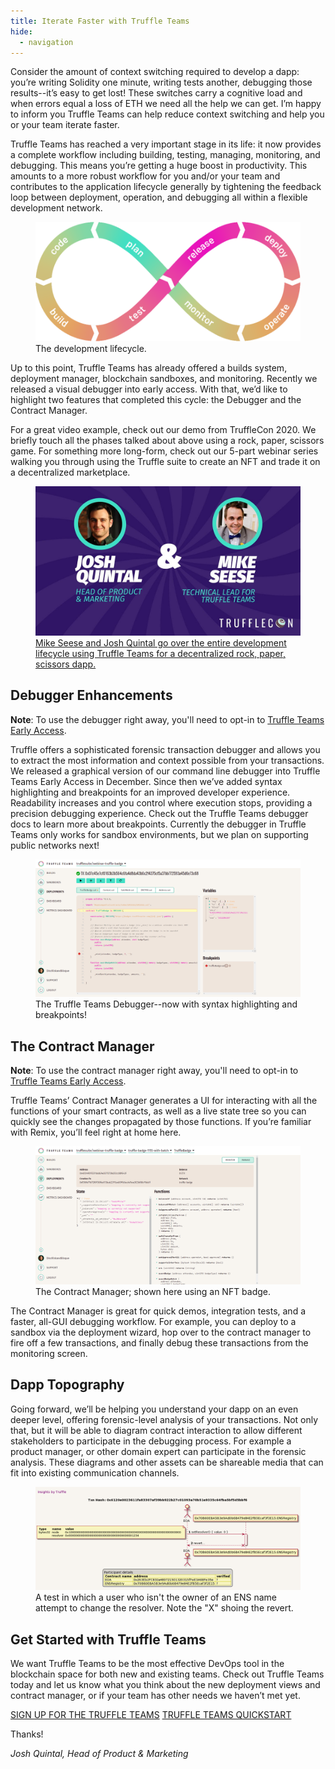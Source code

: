 ```yaml
---
title: Iterate Faster with Truffle Teams
hide:
  - navigation
---
```


Consider the amount of context switching required to develop a dapp: you’re writing Solidity one minute, writing tests another, debugging those results--it’s easy to get lost! These switches carry a cognitive load and when errors equal a loss of ETH we need all the help we can get. I’m happy to inform you Truffle Teams can help reduce context switching and help you or your team iterate faster.

Truffle Teams has reached a very important stage in its life: it now provides a complete workflow including building, testing, managing, monitoring, and debugging. This means you’re getting a huge boost in productivity. This amounts to a more robust workflow for you and/or your team and contributes to the application lifecycle generally by tightening the feedback loop between deployment, operation, and debugging all within a flexible development network.

<figure>
  <img class="mb-4 w-100" src="/img/blog/iterate-faster-with-truffle-teams/dev-lifecycle.png" alt="The development lifecycle: plan, code, build, test, release, deploy, operate, and monitor.">
  <figcaption class="text-center font-italic">The development lifecycle.</figcaption>
</figure>

Up to this point, Truffle Teams has already offered a builds system, deployment manager, blockchain sandboxes, and monitoring. Recently we released a visual debugger into early access. With that, we’d like to highlight two features that completed this cycle: the Debugger and the Contract Manager.

For a great video example, check out our demo from TruffleCon 2020. We briefly touch all the phases talked about above using a rock, paper, scissors game. For something more long-form, check out our 5-part webinar series walking you through using the Truffle suite to create an NFT and trade it on a decentralized marketplace.

<figure>
  <a href="https://www.youtube.com/watch?v=LsQ2Iwd5VMc" target="_blank">
    <img class="mb-4 w-100 w-md-70 figure-shadow" src="/img/blog/iterate-faster-with-truffle-teams/teams-demo-tcon-2020.jpg" alt="The video thumbnail for Josh Quintal and Mike Seeses demo of Truffle Teams at TruffleCon 2020.">
    <figcaption class="text-center font-italic">Mike Seese and Josh Quintal go over the entire development lifecycle using Truffle Teams for a decentralized rock, paper, scissors dapp.</figcaption>
  </a>
</figure>

## Debugger Enhancements

<p class="alert alert-info">
  <i class="fas fa-info-circle"></i> <strong>Note</strong>: To use the debugger right away, you'll need to opt-in to <a href="/blog/try-new-features-first-with-truffle-teams-early-access">Truffle Teams Early Access</a>.
</p>

Truffle offers a sophisticated forensic transaction debugger and allows you to extract the most information and context possible from your transactions. We released a graphical version of our command line debugger into Truffle Teams Early Access in December. Since then we’ve added syntax highlighting and breakpoints for an improved developer experience. Readability increases and you control where execution stops, providing a precision debugging experience. Check out the Truffle Teams debugger docs to learn more about breakpoints. Currently the debugger in Truffle Teams only works for sandbox environments, but we plan on supporting public networks next!

</div></div></div>

<figure class="breakout">
  <img class="mb-4 w-100 w-md-70 figure-shadow" src="/img/blog/iterate-faster-with-truffle-teams/debugger.png" alt="The Truffle Teams debugger working on an NFT-based badge contract">
  <figcaption class="text-center font-italic">The Truffle Teams Debugger--now with syntax highlighting and breakpoints!</figcaption>
</figure>

<div class="container container-post"><div class="row justify-content-center"><div class="col">

## The Contract Manager

<p class="alert alert-info">
  <i class="fas fa-info-circle"></i> <strong>Note</strong>: To use the contract manager right away, you'll need to opt-in to <a href="/blog/try-new-features-first-with-truffle-teams-early-access">Truffle Teams Early Access</a>.
</p>

Truffle Teams’ Contract Manager generates a UI for interacting with all the functions of your smart contracts, as well as a live state tree so you can quickly see the changes propagated by those functions. If you’re familiar with Remix, you’ll feel right at home here.

</div></div></div>

<figure class="breakout">
  <img class="mb-4 w-100 w-md-70 figure-shadow" src="/img/blog/iterate-faster-with-truffle-teams/contract-manager.png" alt="The Truffle Teams Contract Manager using an NFT-based badge contract">
  <figcaption class="text-center font-italic">The Contract Manager; shown here using an NFT badge.</figcaption>
</figure>

<div class="container container-post"><div class="row justify-content-center"><div class="col">

The Contract Manager is great for quick demos, integration tests, and a faster, all-GUI debugging workflow. For example, you can deploy to a sandbox via the deployment wizard, hop over to the contract manager to fire off a few transactions, and finally debug these transactions from the monitoring screen.

## Dapp Topography

Going forward, we’ll be helping you understand your dapp on an even deeper level, offering forensic-level analysis of your transactions. Not only that, but it will be able to diagram contract interaction to allow different stakeholders to participate in the debugging process. For example a product manager, or other domain expert can participate in the forensic analysis. These diagrams and other assets can be shareable media that can fit into existing communication channels.

</div></div></div>

<figure class="breakout">
  <img class="mb-4 w-100 w-md-70" src="/img/blog/iterate-faster-with-truffle-teams/ens-plant-uml.png" alt="Plant UML diagram of an ENS transaction">
  <figcaption class="text-center font-italic">A test in which a user who isn't the owner of an ENS name attempt to change the resolver. Note the "X" shoing the revert.</figcaption>
</figure>

<div class="container container-post"><div class="row justify-content-center"><div class="col">

## Get Started with Truffle Teams

We want Truffle Teams to be the most effective DevOps tool in the blockchain space for both new and existing teams. Check out Truffle Teams today and let us know what you think about the new deployment views and contract manager, or if your team has other needs we haven’t met yet.

<div class="mt-3 mb-4 text-center">
  <a class="btn btn-truffle" href="https://my.truffleteams.com">SIGN UP FOR THE TRUFFLE TEAMS</a>
  <a class="btn btn-truffle" href="/docs/teams/quickstart">TRUFFLE TEAMS QUICKSTART</a>
</div>

Thanks!

_Josh Quintal, Head of Product & Marketing_
